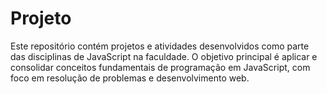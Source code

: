 # Projeto
Este repositório contém projetos e atividades desenvolvidos como parte das disciplinas de JavaScript na faculdade. O objetivo principal é aplicar e consolidar conceitos fundamentais de programação em JavaScript, com foco em resolução de problemas e desenvolvimento web.
